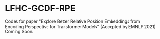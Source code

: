 # LFHC-GCDF-RPE
Codes for paper "Explore Better Relative Position Embeddings from Encoding Perspective for Transformer Models" (Accepted by EMNLP 2021)
Coming Soon.
